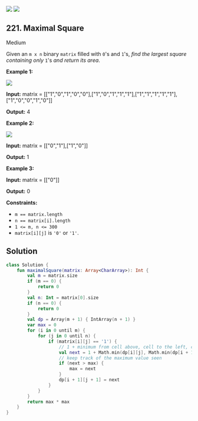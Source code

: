 [![](https://img.shields.io/github/stars/javadev/LeetCode-in-All?label=Stars&style=flat-square)](https://github.com/javadev/LeetCode-in-All)
[![](https://img.shields.io/github/forks/javadev/LeetCode-in-All?label=Fork%20me%20on%20GitHub%20&style=flat-square)](https://github.com/javadev/LeetCode-in-All/fork)

## 221\. Maximal Square

Medium

Given an `m x n` binary `matrix` filled with `0`'s and `1`'s, _find the largest square containing only_ `1`'s _and return its area_.

**Example 1:**

![](https://assets.leetcode.com/uploads/2020/11/26/max1grid.jpg)

**Input:** matrix = \[\["1","0","1","0","0"],["1","0","1","1","1"],["1","1","1","1","1"],["1","0","0","1","0"]]

**Output:** 4 

**Example 2:**

![](https://assets.leetcode.com/uploads/2020/11/26/max2grid.jpg)

**Input:** matrix = \[\["0","1"],["1","0"]]

**Output:** 1 

**Example 3:**

**Input:** matrix = \[\["0"]]

**Output:** 0 

**Constraints:**

*   `m == matrix.length`
*   `n == matrix[i].length`
*   `1 <= m, n <= 300`
*   `matrix[i][j]` is `'0'` or `'1'`.

## Solution

```kotlin
class Solution {
    fun maximalSquare(matrix: Array<CharArray>): Int {
        val m = matrix.size
        if (m == 0) {
            return 0
        }
        val n: Int = matrix[0].size
        if (n == 0) {
            return 0
        }
        val dp = Array(m + 1) { IntArray(n + 1) }
        var max = 0
        for (i in 0 until m) {
            for (j in 0 until n) {
                if (matrix[i][j] == '1') {
                    // 1 + minimum from cell above, cell to the left, cell diagonal upper-left
                    val next = 1 + Math.min(dp[i][j], Math.min(dp[i + 1][j], dp[i][j + 1]))
                    // keep track of the maximum value seen
                    if (next > max) {
                        max = next
                    }
                    dp[i + 1][j + 1] = next
                }
            }
        }
        return max * max
    }
}
```
